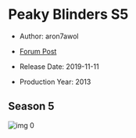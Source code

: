 # Peaky Blinders S5

* Author: aron7awol

* [Forum Post](https://www.avsforum.com/threads/bass-eq-for-filtered-movies.2995212/post-59359768)

* Release Date: 2019-11-11
* Production Year: 2013

## Season 5 

![img 0](https://i.imgur.com/RSCOoiB.jpg)

